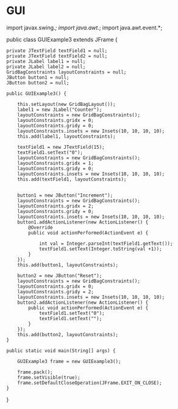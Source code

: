 # GUI
import javax.swing.*;
import java.awt.*;
import java.awt.event.*;

public class GUIExample3 extends JFrame {
	
	private JTextField textField1 = null;
	private JTextField textField2 = null;
	private JLabel label1 = null;
	private JLabel label2 = null;
	GridBagConstraints layoutConstraints = null;
	JButton button1 = null;
	JButton button2 = null;
	
	public GUIExample3() {
		
		this.setLayout(new GridBagLayout());
		label1 = new JLabel("Counter");
		layoutConstraints = new GridBagConstraints();
		layoutConstraints.gridx = 0;
		layoutConstraints.gridy = 0;
		layoutConstraints.insets = new Insets(10, 10, 10, 10);
		this.add(label1, layoutConstraints);
		
		textField1 = new JTextField(15);
		textField1.setText("0");
		layoutConstraints = new GridBagConstraints();
		layoutConstraints.gridx = 1;
		layoutConstraints.gridy = 0;
		layoutConstraints.insets = new Insets(10, 10, 10, 10);
		this.add(textField1, layoutConstraints);
		

		button1 = new JButton("Increment");
		layoutConstraints = new GridBagConstraints();
		layoutConstraints.gridx = 2;
		layoutConstraints.gridy = 0;
		layoutConstraints.insets = new Insets(10, 10, 10, 10);
		button1.addActionListener(new ActionListener() {
			@Override
			public void actionPerformed(ActionEvent e) {
				
				int val = Integer.parseInt(textField1.getText());
				textField1.setText(Integer.toString(val +1));
			}
		});
		this.add(button1, layoutConstraints);
		
		button2 = new JButton("Reset");
		layoutConstraints = new GridBagConstraints();
		layoutConstraints.gridx = 0;
		layoutConstraints.gridy = 2;
		layoutConstraints.insets = new Insets(10, 10, 10, 10);
		button2.addActionListener(new ActionListener() {
			public void actionPerformed(ActionEvent e) {
				textField1.setText("0");
				textField1.setText("");
			}
		});
		this.add(button2, layoutConstraints);
	}

	public static void main(String[] args) {
		
		GUIExample3 frame = new GUIExample3();
		
		frame.pack();
		frame.setVisible(true);
		frame.setDefaultCloseOperation(JFrame.EXIT_ON_CLOSE);
	}
}
